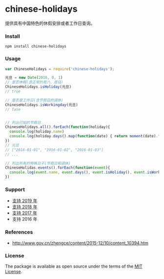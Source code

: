 # chinese-holidays

提供具有中国特色的休假安排或者工作日查询。

### Install

    npm install chinese-holidays


### Usage


```javascript
var ChineseHolidays = require('chinese-holidays');

元旦 = new Date(2016, 0, 1)
// 是否休假(含正常的周六、周日)
ChineseHolidays.isHoliday(元旦)     
// true

// 是否是工作日(含节假日的调休)
ChineseHolidays.isWorkingday(元旦)
// fase


// 列出已知的节假日
ChineseHolidays.all().forEach(function(holiday){
  console.log(holiday.name)
  console.log(holiday.days().map(function(date) { return moment(date).format('YYYY-MM-DD') }))
})
// 元旦
// ["2016-01-01", "2016-01-02", "2016-01-03"]
// ...

// 列出所有的特殊日子(节假日和调休)
ChineseHolidas.events().forEach(function(event){
  console.log(event.name, event.days(), event.isHoliday(), event.isWorkingday())
})
```

### Support

* [支持 2019 年](http://www.gov.cn/zhengce/content/2018-12/06/content_5346276.htm)
* [支持 2018 年](http://www.gov.cn/zhengce/content/2017-11/30/content_5243579.htm)
* [支持 2017 年](http://www.gov.cn/zhengce/content/2016-12/01/content_5141603.htm)
* 支持 2016 年

### References

* http://www.gov.cn/zhengce/content/2015-12/10/content_10394.htm

### License

The package is available as open source under the terms of the [MIT License](http://opensource.org/licenses/MIT).
